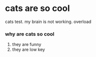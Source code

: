 # cats are so cool
cats test. my brain is not working. overload

### why are cats so cool
1. they are funny
1. they are low key
